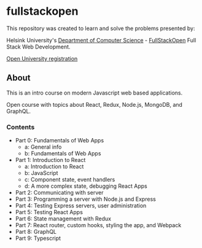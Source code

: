 # fullstackopen

This repository was created to learn and solve the problems presented by:

Helsink University's [Department of Computer Science](https://www.helsinki.fi/en/computer-science) - [FullStackOpen](https://fullstackopen.com/en/about/) Full Stack Web Development.

[Open University registration](https://courses.helsinki.fi/en/aytkt21009en/131840261)

## About

This is an intro course on modern Javascript web based applications.

Open course with topics about React, Redux, Node.js, MongoDB, and GraphQL.

### Contents

- Part 0: Fundamentals of Web Apps
  - a: General info
  - b: Fundamentals of Web Apps
- Part 1: Introduction to React
  - a: Introduction to React
  - b: JavaScript
  - c: Component state, event handlers
  - d: A more complex state, debugging React Apps
- Part 2: Communicating with server
- Part 3: Programming a server with Node.js and Express
- Part 4: Testing Express servers, user administration
- Part 5: Testing React Apps
- Part 6: State management with Redux
- Part 7: React router, custom hooks, styling the app, and Webpack
- Part 8: GraphQL
- Part 9: Typescript
